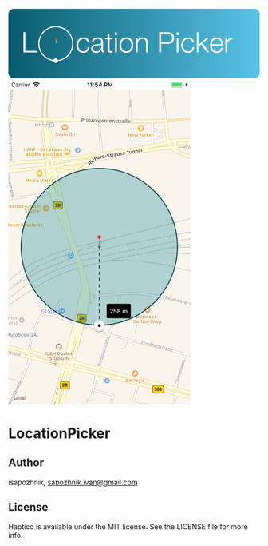 ![](https://github.com/iSapozhnik/LocationPicker/raw/master/Assets/picker.png)
![](Assets/screen.png)

# LocationPicker

## Author

isapozhnik, sapozhnik.ivan@gmail.com

## License

Haptico is available under the MIT license. See the LICENSE file for more info.
